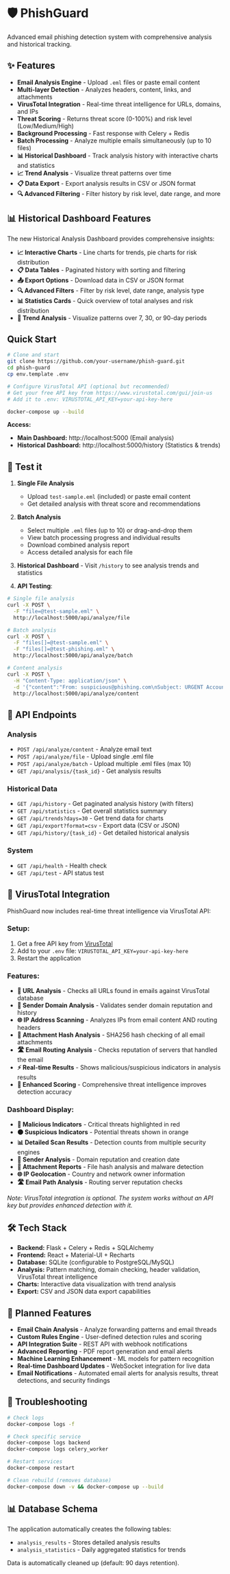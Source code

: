 # 🛡️ PhishGuard

Advanced email phishing detection system with comprehensive analysis and historical tracking.

## ✨ Features

- **Email Analysis Engine** - Upload `.eml` files or paste email content
- **Multi-layer Detection** - Analyzes headers, content, links, and attachments
- **VirusTotal Integration** - Real-time threat intelligence for URLs, domains, and IPs
- **Threat Scoring** - Returns threat score (0-100%) and risk level (Low/Medium/High)
- **Background Processing** - Fast response with Celery + Redis
- **Batch Processing** - Analyze multiple emails simultaneously (up to 10 files)
- **📊 Historical Dashboard** - Track analysis history with interactive charts and statistics
- **📈 Trend Analysis** - Visualize threat patterns over time
- **📋 Data Export** - Export analysis results in CSV or JSON format
- **🔍 Advanced Filtering** - Filter history by risk level, date range, and more

## 📊 Historical Dashboard Features

The new Historical Analysis Dashboard provides comprehensive insights:

- **📈 Interactive Charts** - Line charts for trends, pie charts for risk distribution
- **📋 Data Tables** - Paginated history with sorting and filtering
- **📤 Export Options** - Download data in CSV or JSON format
- **🔍 Advanced Filters** - Filter by risk level, date range, analysis type
- **📊 Statistics Cards** - Quick overview of total analyses and risk distribution
- **📅 Trend Analysis** - Visualize patterns over 7, 30, or 90-day periods

## Quick Start

```bash
# Clone and start
git clone https://github.com/your-username/phish-guard.git
cd phish-guard
cp env.template .env

# Configure VirusTotal API (optional but recommended)
# Get your free API key from https://www.virustotal.com/gui/join-us
# Add it to .env: VIRUSTOTAL_API_KEY=your-api-key-here

docker-compose up --build
```

**Access:** 
- **Main Dashboard:** http://localhost:5000 (Email analysis)
- **Historical Dashboard:** http://localhost:5000/history (Statistics & trends)

## 🧪 Test it

1. **Single File Analysis**
   - Upload `test-sample.eml` (included) or paste email content
   - Get detailed analysis with threat score and recommendations

2. **Batch Analysis**
   - Select multiple `.eml` files (up to 10) or drag-and-drop them
   - View batch processing progress and individual results
   - Download combined analysis report
   - Access detailed analysis for each file

3. **Historical Dashboard** - Visit `/history` to see analysis trends and statistics

4. **API Testing**:
```bash
# Single file analysis
curl -X POST \
  -F "file=@test-sample.eml" \
  http://localhost:5000/api/analyze/file

# Batch analysis
curl -X POST \
  -F "files[]=@test-sample.eml" \
  -F "files[]=@test-phishing.eml" \
  http://localhost:5000/api/analyze/batch

# Content analysis
curl -X POST \
  -H "Content-Type: application/json" \
  -d '{"content":"From: suspicious@phishing.com\nSubject: URGENT Account Suspended"}' \
  http://localhost:5000/api/analyze/content
```

## 🔌 API Endpoints

### Analysis
- `POST /api/analyze/content` - Analyze email text
- `POST /api/analyze/file` - Upload single .eml file
- `POST /api/analyze/batch` - Upload multiple .eml files (max 10)
- `GET /api/analysis/{task_id}` - Get analysis results

### Historical Data
- `GET /api/history` - Get paginated analysis history (with filters)
- `GET /api/statistics` - Get overall statistics summary
- `GET /api/trends?days=30` - Get trend data for charts
- `GET /api/export?format=csv` - Export data (CSV or JSON)
- `GET /api/history/{task_id}` - Get detailed historical analysis

### System
- `GET /api/health` - Health check
- `GET /api/test` - API status test

## 🔧 VirusTotal Integration

PhishGuard now includes real-time threat intelligence via VirusTotal API:

### Setup:
1. Get a free API key from [VirusTotal](https://www.virustotal.com/gui/join-us)
2. Add to your `.env` file: `VIRUSTOTAL_API_KEY=your-api-key-here`
3. Restart the application

### Features:
- **🔗 URL Analysis** - Checks all URLs found in emails against VirusTotal database
- **📧 Sender Domain Analysis** - Validates sender domain reputation and history
- **🌐 IP Address Scanning** - Analyzes IPs from email content AND routing headers
- **📎 Attachment Hash Analysis** - SHA256 hash checking of all email attachments
- **🛣️ Email Routing Analysis** - Checks reputation of servers that handled the email
- **⚡ Real-time Results** - Shows malicious/suspicious indicators in analysis results
- **🎯 Enhanced Scoring** - Comprehensive threat intelligence improves detection accuracy

### Dashboard Display:
- **🔴 Malicious Indicators** - Critical threats highlighted in red
- **🟠 Suspicious Indicators** - Potential threats shown in orange
- **📊 Detailed Scan Results** - Detection counts from multiple security engines
- **📧 Sender Analysis** - Domain reputation and creation date
- **📎 Attachment Reports** - File hash analysis and malware detection
- **🌐 IP Geolocation** - Country and network owner information
- **🛣️ Email Path Analysis** - Routing server reputation checks

*Note: VirusTotal integration is optional. The system works without an API key but provides enhanced detection with it.*

## 🛠️ Tech Stack

- **Backend:** Flask + Celery + Redis + SQLAlchemy
- **Frontend:** React + Material-UI + Recharts
- **Database:** SQLite (configurable to PostgreSQL/MySQL)
- **Analysis:** Pattern matching, domain checking, header validation, VirusTotal threat intelligence
- **Charts:** Interactive data visualization with trend analysis
- **Export:** CSV and JSON data export capabilities

## 🚀 Planned Features

- **Email Chain Analysis** - Analyze forwarding patterns and email threads
- **Custom Rules Engine** - User-defined detection rules and scoring
- **API Integration Suite** - REST API with webhook notifications
- **Advanced Reporting** - PDF report generation and email alerts
- **Machine Learning Enhancement** - ML models for pattern recognition
- **Real-time Dashboard Updates** - WebSocket integration for live data
- **Email Notifications** - Automated email alerts for analysis results, threat detections, and security findings

## 🔧 Troubleshooting

```bash
# Check logs
docker-compose logs -f

# Check specific service
docker-compose logs backend
docker-compose logs celery_worker

# Restart services
docker-compose restart

# Clean rebuild (removes database)
docker-compose down -v && docker-compose up --build

```

## 📊 Database Schema

The application automatically creates the following tables:
- `analysis_results` - Stores detailed analysis results
- `analysis_statistics` - Daily aggregated statistics for trends

Data is automatically cleaned up (default: 90 days retention).